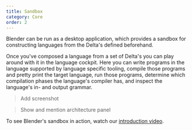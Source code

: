 ```yaml
---
title: Sandbox
category: Core
order: 2
---
```

Blender can be run as a desktop application, which provides a sandbox for constructing languages from the Delta's defined beforehand.

Once you've composed a language from a set of Delta's you can play around with it in the language cockpit. Here you can write programs in the language supported by language specific tooling, compile those programs and pretty print the target language, run those programs, determine which compilation phases the language's compiler has, and inspect the language's in- and output grammar.

> Add screenshot

> Show and mention architecture panel

To see Blender's sandbox in action, watch our [introduction video](http://www.youtube.com/watch?feature=player_embedded&v=IHFHcf61g-k).